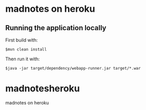 # madnotes on heroku 

## Running the application locally

First build with:

    $mvn clean install

Then run it with:

    $java -jar target/dependency/webapp-runner.jar target/*.war

madnotesheroku
====================

madnotes on heroku